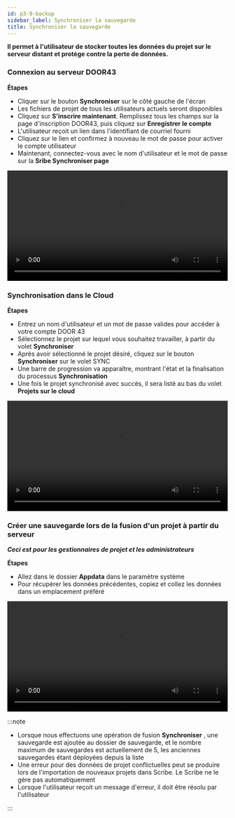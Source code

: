 ```yaml
---
id: p3-9-backup
sidebar_label: Synchroniser la sauvegarde
title: Synchroniser la sauvegarde
---
```

**Il permet à l'utilisateur de stocker toutes les données du projet sur le serveur distant et protège contre la perte de données.**

### Connexion au serveur DOOR43

**Étapes**

- Cliquer sur le bouton **Synchroniser** sur le côté gauche de l'écran
- Les fichiers de projet de tous les utilisateurs actuels seront disponibles
- Cliquez sur **S'inscrire maintenant**. Remplissez tous les champs sur la page d'inscription DOOR43, puis cliquez sur **Enregistrer le compte**
- L'utilisateur reçoit un lien dans l'identifiant de courriel fourni
- Cliquez sur le lien et confirmez à nouveau le mot de passe pour activer le compte utilisateur
- Maintenant, connectez-vous avec le nom d'utilisateur et le mot de passe sur la **Sribe Synchroniser page**

<video controls src="/0.5.5/en-Logintotheserver.mov" width="100%" type="video/mov"></video>

### Synchronisation dans le Cloud

**Étapes**

- Entrez un nom d'utilisateur et un mot de passe valides pour accéder à votre compte DOOR 43
- Sélectionnez le projet sur lequel vous souhaitez travailler, à partir du volet **Synchroniser**
- Après avoir sélectionné le projet désiré, cliquez sur le bouton **Synchroniser** sur le volet SYNC
- Une barre de progression va apparaître, montrant l'état et la finalisation du processus **Synchronisation**
- Une fois le projet synchronisé avec succès, il sera listé au bas du volet **Projets sur le cloud**

<video controls src="/0.5.5/en-cloudsync.mov" width="100%" type="video/mp4"></video>

### Créer une sauvegarde lors de la fusion d'un projet à partir du serveur

**<i>Ceci est pour les gestionnaires de projet et les administrateurs</i>**

**Étapes**

- Allez dans le dossier **Appdata** dans le paramètre système
- Pour récupérer les données précédentes, copiez et collez les données dans un emplacement préféré

<video controls src="/assets/backups.mov" width="100%" type="video/mov"></video>
<p> </p>





:::note

- Lorsque nous effectuons une opération de fusion **Synchroniser** , une sauvegarde est ajoutée au dossier de sauvegarde, et le nombre maximum de sauvegardes est actuellement de 5, les anciennes sauvegardes étant déployées depuis la liste
- Une erreur pour des données de projet conflictuelles peut se produire lors de l'importation de nouveaux projets dans Scribe. Le Scribe ne le gère pas automatiquement
- Lorsque l'utilisateur reçoit un message d'erreur, il doit être résolu par l'utilisateur

:::
